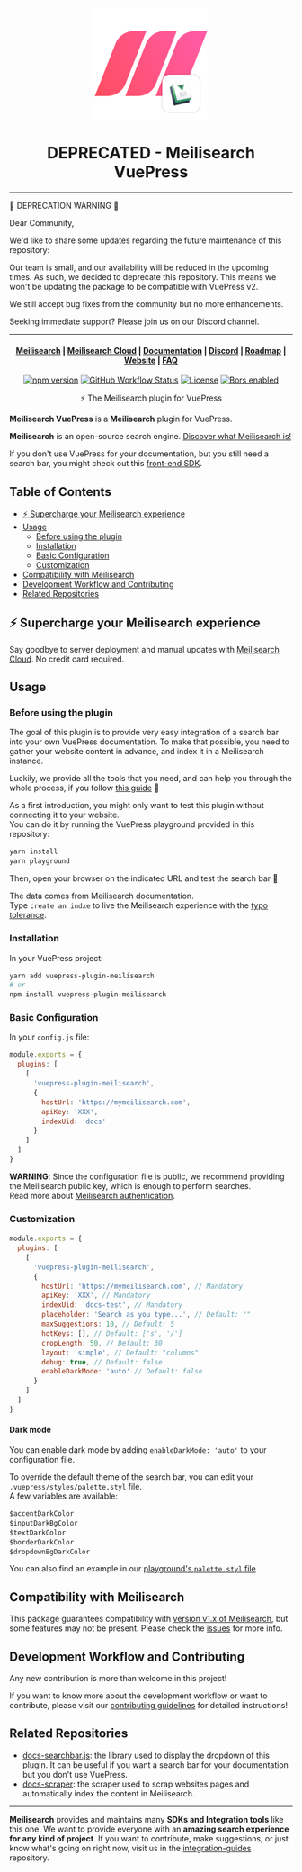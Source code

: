 <p align="center">
  <img src="https://raw.githubusercontent.com/meilisearch/integration-guides/main/assets/logos/meilisearch_vuepress.svg" alt="Meilisearch-VuePress" width="200" height="200" />
</p>

<h1 align="center">DEPRECATED - Meilisearch VuePress</h1>

---

🚨 DEPRECATION WARNING 🚨

Dear Community,

We'd like to share some updates regarding the future maintenance of this repository:

Our team is small, and our availability will be reduced in the upcoming times. As such, we decided to deprecate this repository.
This means we won't be updating the package to be compatible with VuePress v2.

We still accept bug fixes from the community but no more enhancements.

Seeking immediate support? Please join us on our Discord channel.

---

<h4 align="center">
  <a href="https://github.com/meilisearch/meilisearch">Meilisearch</a> |
  <a href="https://www.meilisearch.com/pricing?utm_campaign=oss&utm_source=integration&utm_medium=vuepress-plugin-meilisearch">Meilisearch Cloud</a> |
  <a href="https://www.meilisearch.com/docs">Documentation</a> |
  <a href="https://discord.meilisearch.com">Discord</a> |
  <a href="https://roadmap.meilisearch.com/tabs/1-under-consideration">Roadmap</a> |
  <a href="https://www.meilisearch.com">Website</a> |
  <a href="https://www.meilisearch.com/docs/faq">FAQ</a>
</h4>

<p align="center">
  <a href="https://www.npmjs.com/package/vuepress-plugin-meilisearch"><img src="https://img.shields.io/npm/v/vuepress-plugin-meilisearch.svg" alt="npm version"></a>
  <a href="https://github.com/meilisearch/vuepress-plugin-meilisearch/actions"><img src="https://github.com/meilisearch/vuepress-plugin-meilisearch/workflows/Tests/badge.svg" alt="GitHub Workflow Status"></a>
  <a href="https://github.com/meilisearch/vuepress-plugin-meilisearch/blob/main/LICENSE"><img src="https://img.shields.io/badge/license-MIT-informational" alt="License"></a>
  <a href="https://ms-bors.herokuapp.com/repositories/46"><img src="https://bors.tech/images/badge_small.svg" alt="Bors enabled"></a>
</p>

<p align="center">⚡ The Meilisearch plugin for VuePress</p>

**Meilisearch VuePress** is a **Meilisearch** plugin for VuePress.

**Meilisearch** is an open-source search engine. [Discover what Meilisearch is!](https://github.com/meilisearch/meilisearch)

If you don't use VuePress for your documentation, but you still need a search bar, you might check out this [front-end SDK](https://github.com/meilisearch/docs-searchbar.js).

## Table of Contents <!-- omit in toc -->

- [⚡ Supercharge your Meilisearch experience](#-supercharge-your-meilisearch-experience)
- [Usage](#usage)
  - [Before using the plugin](#before-using-the-plugin)
  - [Installation](#installation)
  - [Basic Configuration](#basic-configuration)
  - [Customization](#customization)
- [Compatibility with Meilisearch](#compatibility-with-meilisearch)
- [Development Workflow and Contributing](#development-workflow-and-contributing)
- [Related Repositories](#related-repositories)

## ⚡ Supercharge your Meilisearch experience

Say goodbye to server deployment and manual updates with [Meilisearch Cloud](https://www.meilisearch.com/pricing?utm_campaign=oss&utm_source=integration&utm_medium=vuepress-plugin-meilisearch). No credit card required.

## Usage

### Before using the plugin

The goal of this plugin is to provide very easy integration of a search bar into your own VuePress documentation. To make that possible, you need to gather your website content in advance, and index it in a Meilisearch instance.

Luckily, we provide all the tools that you need, and can help you through the whole process, if you follow [this guide](https://www.meilisearch.com/docs/learn/cookbooks/search_bar_for_docs) 🚀

As a first introduction, you might only want to test this plugin without connecting it to your website.<br>
You can do it by running the VuePress playground provided in this repository:

```bash
yarn install
yarn playground
```

Then, open your browser on the indicated URL and test the search bar 🙂

The data comes from Meilisearch documentation.<br>
Type `create an indxe` to live the Meilisearch experience with the [typo tolerance](https://www.meilisearch.com/docs/learn/configuration/typo_tolerance).

### Installation

In your VuePress project:

```bash
yarn add vuepress-plugin-meilisearch
# or
npm install vuepress-plugin-meilisearch
```

### Basic Configuration

In your `config.js` file:

```js
module.exports = {
  plugins: [
    [
      'vuepress-plugin-meilisearch',
      {
        hostUrl: 'https://mymeilisearch.com',
        apiKey: 'XXX',
        indexUid: 'docs'
      }
    ]
  ]
}
```

**WARNING**: Since the configuration file is public, we recommend providing the Meilisearch public key, which is enough to perform searches.<br>
Read more about [Meilisearch authentication](https://www.meilisearch.com/docs/learn/security/master_api_keys#authentication).

### Customization

```js
module.exports = {
  plugins: [
    [
      'vuepress-plugin-meilisearch',
      {
        hostUrl: 'https://mymeilisearch.com', // Mandatory
        apiKey: 'XXX', // Mandatory
        indexUid: 'docs-test', // Mandatory
        placeholder: 'Search as you type...', // Default: ""
        maxSuggestions: 10, // Default: 5
        hotKeys: [], // Default: ['s', '/']
        cropLength: 50, // Default: 30
        layout: 'simple', // Default: "columns"
        debug: true, // Default: false
        enableDarkMode: 'auto' // Default: false
      }
    ]
  ]
}
```

#### Dark mode

You can enable dark mode by adding `enableDarkMode: 'auto'` to your configuration file.

To override the default theme of the search bar, you can edit your `.vuepress/styles/palette.styl` file.<br>
A few variables are available:

```js
$accentDarkColor
$inputDarkBgColor
$textDarkColor
$borderDarkColor
$dropdownBgDarkColor
```

You can also find an example in our [playground's `palette.styl` file](./playground/.vuepress/styles/palette.styl)

## Compatibility with Meilisearch

This package guarantees compatibility with [version v1.x of Meilisearch](https://github.com/meilisearch/meilisearch/releases/latest), but some features may not be present. Please check the [issues](https://github.com/meilisearch/vuepress-plugin-meilisearch/issues?q=is%3Aissue+is%3Aopen+label%3A%22good+first+issue%22+label%3Aenhancement) for more info.

## Development Workflow and Contributing

Any new contribution is more than welcome in this project!

If you want to know more about the development workflow or want to contribute, please visit our [contributing guidelines](/CONTRIBUTING.md) for detailed instructions!

## Related Repositories

- [docs-searchbar.js](https://github.com/meilisearch/docs-searchbar.js): the library used to display the dropdown of this plugin. It can be useful if you want a search bar for your documentation but you don't use VuePress.
- [docs-scraper](https://github.com/meilisearch/docs-scraper): the scraper used to scrap websites pages and automatically index the content in Meilisearch.

<hr>

**Meilisearch** provides and maintains many **SDKs and Integration tools** like this one. We want to provide everyone with an **amazing search experience for any kind of project**. If you want to contribute, make suggestions, or just know what's going on right now, visit us in the [integration-guides](https://github.com/meilisearch/integration-guides) repository.
